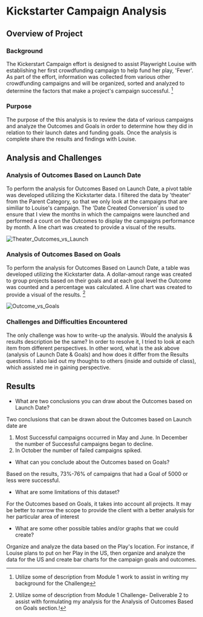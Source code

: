 # Kickstarter Campaign Analysis

## Overview of Project

### Background
The Kickerstart Campaign effort is designed to assist Playwright Louise with establishing her first crowdfunding campaign to help fund her play, 'Fever'. As part of the effort, information was collected from various other crowdfunding campaigns and will be organized, sorted and analyzed to determine the factors that make a project's campaign successful. [^1]

### Purpose
The purpose of the this analysis is to review the data of various campaigns and analyze the Outcomes and Goals in order to determine how they did in relation to their launch dates and funding goals. Once the analysis is complete share the results and findings with Louise.

## Analysis and Challenges

### Analysis of Outcomes Based on Launch Date
To perform the analysis for Outcomes Based on Launch Date, a pivot table was developed utilizing the Kickstarter data. I filtered the data by 'theater' from the Parent Category, so that we only look at the campaigns that are similiar to Louise's campaign.  The 'Date Created Conversion' is used to ensure that I view the months in which the campaigns were launched and performed a count on the Outcomes to display the campaigns performance by month. A line chart was created to provide a visual of the results.

![Theater_Outcomes_vs_Launch](https://user-images.githubusercontent.com/112449480/190057665-462fed39-6dff-4446-a05a-8673d3b1313e.png)


### Analysis of Outcomes Based on Goals
To perform the analysis for Outcomes Based on Launch Date, a table was developed utilizing the Kickstarter data. A dollar-amout range was created to group projects based on their goals and at each goal level the Outcome was counted and a percentage was calculated. A line chart was created to provide a visual of the results. [^2]

![Outcome_vs_Goals](https://user-images.githubusercontent.com/112449480/190057643-e55ad81f-4322-49a3-8326-aa980cbacae8.png)


### Challenges and Difficulties Encountered
The only challenge was how to write-up the analysis. Would the analysis & results description be the same? In order to resolve it, I tried to look at each item from different perspectives. In other word, what is the ask above (analysis of Launch Date & Goals) and how does it differ from the Results questions. I also laid out my thoughts to others (inside and outside of class), which assisted me in gaining perspective.

## Results

- What are two conclusions you can draw about the Outcomes based on Launch Date?

Two conclusions that can be drawn about the Outcomes based on Launch date are
1. Most Successful campaigns occurred in May and June. In December the number of Successful campaigns began to decline.
2. In October the number of failed campaigns spiked.

- What can you conclude about the Outcomes based on Goals?

Based on the results, 73%-76% of campaigns that had a Goal of 5000 or less were successful.

- What are some limitations of this dataset?

For the Outcomes based on Goals, it takes into account all projects. It may be better to narrow the scope to provide the client with a better analysis for her particular area of interest

- What are some other possible tables and/or graphs that we could create?

Organize and analyze the data based on the Play's location. For instance, if Louise plans to put on her Play in the US, then organize and analyze the data for the US and create bar charts for the campaign goals and outcomes.




[^1]: Utilize some of description from Module 1 work to assist in writing my background for the Challenge 
[^2]: Utilize some of description from Module 1 Challenge- Deliverable 2 to assist with formulating my analysis for the Analysis of Outcomes Based on Goals section.!
